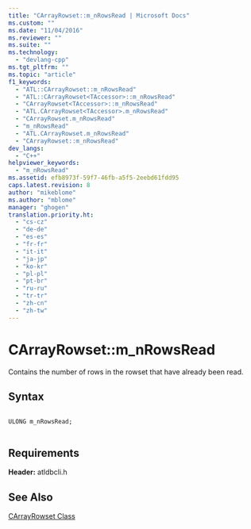 ```yaml
---
title: "CArrayRowset::m_nRowsRead | Microsoft Docs"
ms.custom: ""
ms.date: "11/04/2016"
ms.reviewer: ""
ms.suite: ""
ms.technology: 
  - "devlang-cpp"
ms.tgt_pltfrm: ""
ms.topic: "article"
f1_keywords: 
  - "ATL::CArrayRowset::m_nRowsRead"
  - "ATL::CArrayRowset<TAccessor>::m_nRowsRead"
  - "CArrayRowset<TAccessor>::m_nRowsRead"
  - "ATL.CArrayRowset<TAccessor>.m_nRowsRead"
  - "CArrayRowset.m_nRowsRead"
  - "m_nRowsRead"
  - "ATL.CArrayRowset.m_nRowsRead"
  - "CArrayRowset::m_nRowsRead"
dev_langs: 
  - "C++"
helpviewer_keywords: 
  - "m_nRowsRead"
ms.assetid: efb8973f-59f7-46fb-a5f5-2eebd61fdd95
caps.latest.revision: 8
author: "mikeblome"
ms.author: "mblome"
manager: "ghogen"
translation.priority.ht: 
  - "cs-cz"
  - "de-de"
  - "es-es"
  - "fr-fr"
  - "it-it"
  - "ja-jp"
  - "ko-kr"
  - "pl-pl"
  - "pt-br"
  - "ru-ru"
  - "tr-tr"
  - "zh-cn"
  - "zh-tw"
---
```

# CArrayRowset::m_nRowsRead
Contains the number of rows in the rowset that have already been read.  
  
## Syntax  
  
```  
  
ULONG m_nRowsRead;  
  
```  
  
## Requirements  
 **Header:** atldbcli.h  
  
## See Also  
 [CArrayRowset Class](../../data/oledb/carrayrowset-class.md)